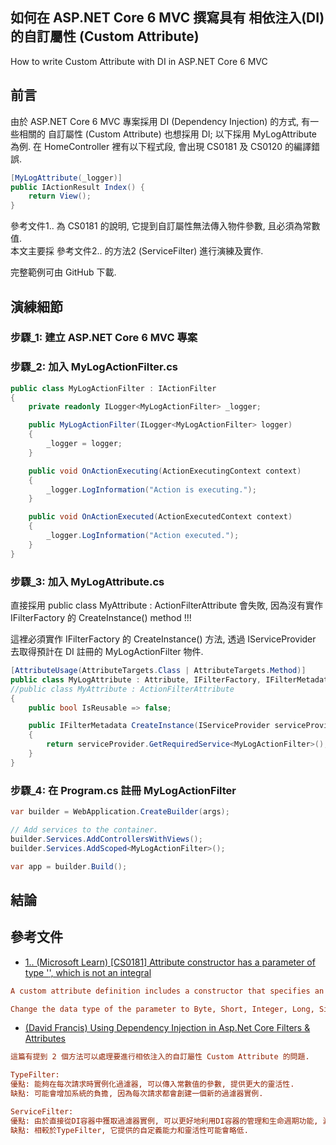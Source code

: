 ## 如何在 ASP.NET Core 6 MVC 撰寫具有 相依注入(DI) 的自訂屬性 (Custom Attribute)
How to write Custom Attribute with DI in ASP.NET Core 6 MVC   

## 前言

由於 ASP.NET Core 6 MVC 專案採用 DI (Dependency Injection) 的方式, 有一些相關的 自訂屬性 (Custom Attribute) 也想採用 DI; 以下採用 MyLogAttribute 為例. 在 HomeController 裡有以下程式段, 會出現 CS0181 及 CS0120 的編譯錯誤. 

```csharp
[MyLogAttribute(_logger)]
public IActionResult Index() {
    return View();
}
```

參考文件1.. 為 CS0181 的說明, 它提到自訂屬性無法傳入物件參數, 且必須為常數值.  
本文主要採 參考文件2.. 的方法2 (ServiceFilter) 進行演練及實作.  

完整範例可由 GitHub 下載.  

<!--more-->

## 演練細節

### 步驟_1: 建立 ASP.NET Core 6 MVC 專案

### 步驟_2: 加入 MyLogActionFilter.cs

```csharp
public class MyLogActionFilter : IActionFilter
{
	private readonly ILogger<MyLogActionFilter> _logger;

	public MyLogActionFilter(ILogger<MyLogActionFilter> logger)
	{
		_logger = logger;
	}

	public void OnActionExecuting(ActionExecutingContext context)
	{
		_logger.LogInformation("Action is executing.");
	}

	public void OnActionExecuted(ActionExecutedContext context)
	{
		_logger.LogInformation("Action executed.");
	}
}
```

### 步驟_3: 加入 MyLogAttribute.cs

直接採用 public class MyAttribute : ActionFilterAttribute 會失敗, 因為沒有實作 IFilterFactory 的 CreateInstance() method !!!   

這裡必須實作 IFilterFactory 的 CreateInstance() 方法, 透過 IServiceProvider 去取得預計在 DI 註冊的 MyLogActionFilter 物件.  

```csharp
[AttributeUsage(AttributeTargets.Class | AttributeTargets.Method)]
public class MyLogAttribute : Attribute, IFilterFactory, IFilterMetadata
//public class MyAttribute : ActionFilterAttribute
{
	public bool IsReusable => false;

	public IFilterMetadata CreateInstance(IServiceProvider serviceProvider)
	{
		return serviceProvider.GetRequiredService<MyLogActionFilter>();
	}
}
```

### 步驟_4: 在 Program.cs 註冊 MyLogActionFilter

```csharp
var builder = WebApplication.CreateBuilder(args);

// Add services to the container.
builder.Services.AddControllersWithViews();
builder.Services.AddScoped<MyLogActionFilter>();

var app = builder.Build();
```



## 結論


## 參考文件

* <a href="https://learn.microsoft.com/en-us/dotnet/visual-basic/misc/bc30045" target="_blank">1.. (Microsoft Learn) [CS0181] Attribute constructor has a parameter of type '<type>', which is not an integral</a>  
```ini
A custom attribute definition includes a constructor that specifies an invalid data type for a parameter. Attributes can take only certain data types as parameters, because only those types can be serialized into the metadata for the assembly.

Change the data type of the parameter to Byte, Short, Integer, Long, Single, Double, Char, String, Boolean, System.Type, or an enumeration type.
```

* <a href="https://blog.iamdavidfrancis.com/posts/aspnet-filter-dependency-injection/" target="_blank">(David Francis) Using Dependency Injection in Asp.Net Core Filters & Attributes</a>  
```ini
這篇有提到 2 個方法可以處理要進行相依注入的自訂屬性 Custom Attribute 的問題.

TypeFilter:  
優點: 能夠在每次請求時實例化過濾器, 可以傳入常數值的參數, 提供更大的靈活性. 
缺點: 可能會增加系統的負擔, 因為每次請求都會創建一個新的過濾器實例. 

ServiceFilter:  
優點: 由於直接從DI容器中獲取過濾器實例, 可以更好地利用DI容器的管理和生命週期功能, 減少重複創建實例的開銷. 
缺點: 相較於TypeFilter, 它提供的自定義能力和靈活性可能會略低.
```


